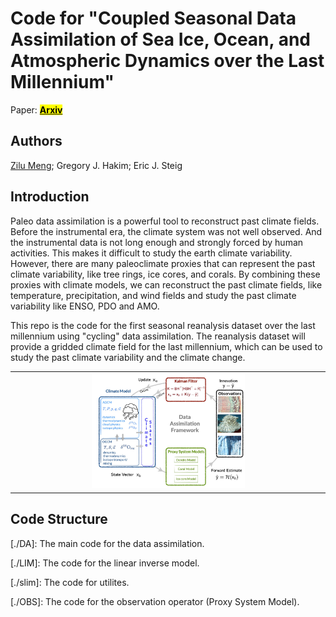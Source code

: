 # Code for "Coupled Seasonal Data Assimilation of Sea Ice, Ocean, and Atmospheric Dynamics over the Last Millennium"

Paper: [**<mark>Arxiv</mark>**](https://arxiv.org/abs/2501.14130)

## Authors

[Zilu Meng](https://github.com/ZiluM/LMR_Seasonal); Gregory J. Hakim; Eric J. Steig


## Introduction

Paleo data assimilation is a powerful tool to reconstruct past climate fields. Before the instrumental era, the climate system was not well observed. And the instrumental data is not long enough and strongly forced by human activities. This makes it difficult to study the earth climate variability. However, there are many paleoclimate proxies that can represent the past climate variability, like tree rings, ice cores, and corals. By combining these proxies with climate models, we can reconstruct the past climate fields, like temperature, precipitation, and wind fields and study the past climate variability like ENSO, PDO and AMO. 

This repo is the code for the first seasonal reanalysis dataset over the last millennium using "cycling" data assimilation. The reanalysis dataset will provide a gridded climate field for the last millennium, which can be used to study the past climate variability and the climate change. 

<!-- For example, the lower figure shows the Nino3.4 Index (a measure of El Niño and Southern Oscillation) from the our reanalysis comparing with the HadISST dataset. The reanalysis dataset can provide a accurate ENSO variability for the last millennium. In this case, we can study the ENSO variability in the past and compare it with the present. Additionally, the reanalysis dataset can also be used to study the climate change in the past and compare it with the present. -->
 
<table>
  <tr>
    <td align="center">
      <img src="./figures/dacycle.png" alt="intro" width="50%">
    </td>
  </tr>
</table>



<!-- ![intro](./figures/Nino34_compare_HadISST.png) -->

## Code Structure

[./DA]: The main code for the data assimilation. 

[./LIM]: The code for the linear inverse model.

[./slim]: The code for utilites.

[./OBS]: The code for the observation operator (Proxy System Model).






